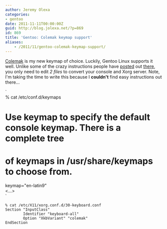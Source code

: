 ```yaml
---
author: Jeremy Olexa
categories:
- gentoo
date: 2011-11-11T00:00:00Z
guid: http://blog.jolexa.net/?p=869
id: 869
title: 'Gentoo: Colemak keymap support'
aliases:
    - /2011/11/gentoo-colemak-keymap-support/
---
```


[Colemak][1] is my new keymap of choice. Luckily, Gentoo Linux supports it well. Unlike some of the crazy instructions people have [posted][2] out [there][3], you only need to edit *2 files* to convert your console and Xorg server. Note, I'm taking the time to write this because I **couldn't** find easy instructions out there&#8230;

`<br />
% cat /etc/conf.d/keymaps<br />
# Use keymap to specify the default console keymap.  There is a complete tree<br />
# of keymaps in /usr/share/keymaps to choose from.<br />
keymap="en-latin9"<br />
<...><br />
`

    
    % cat /etc/X11/xorg.conf.d/30-keyboard.conf 
    Section "InputClass"
            Identifier "keyboard-all"
            Option "XkbVariant" "colemak"
    EndSection

 [1]: http://colemak.com/
 [2]: http://siavashs.org/blog:dvorak_and_colemak_keyboard_layouts_on_gentoo
 [3]: http://forums.gentoo.org/viewtopic-t-639368-start-0.html